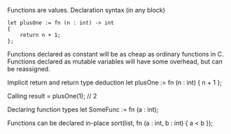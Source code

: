 Functions are values.
Declaration syntax (in any block)

	let plusOne := fn (n : int) -> int
	{
		return n + 1;
	};

Functions declared as constant will be as cheap as ordinary functions in C. Functions declared as mutable variables will have some overhead, but can be reassigned.

Implicit return and return type deduction
	let plusOne := fn (n : int) { n + 1 };

Calling
	result = plusOne(1); // 2

Declaring function types
	let SomeFunc := fn (a : int);

Functions can be declared in-place
	sort(list, fn (a : int, b : int) { a < b });

